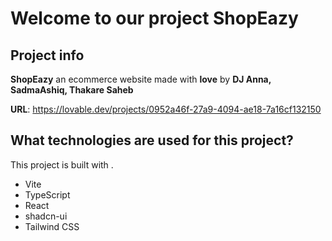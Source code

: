 # Welcome to our project ShopEazy

## Project info

**ShopEazy** an ecommerce website made with **love** by **DJ Anna, SadmaAshiq, Thakare Saheb**

**URL**: https://lovable.dev/projects/0952a46f-27a9-4094-ae18-7a16cf132150


## What technologies are used for this project?

This project is built with .

- Vite
- TypeScript
- React
- shadcn-ui
- Tailwind CSS
